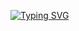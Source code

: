 [![Typing SVG](https://readme-typing-svg.demolab.com?font=Fira+Cod&pause=1000&random=false&width=435&lines=%7C+Jinxz+%7C+)](https://git.io/typing-svg)

